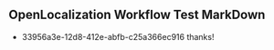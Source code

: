 ## OpenLocalization Workflow Test MarkDown
* 33956a3e-12d8-412e-abfb-c25a366ec916 thanks!

<!--HONumber=Jul16_HO3-->



